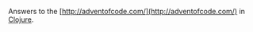 Answers to the [http://adventofcode.com/](http://adventofcode.com/) in
[Clojure](http://clojure.org/).
